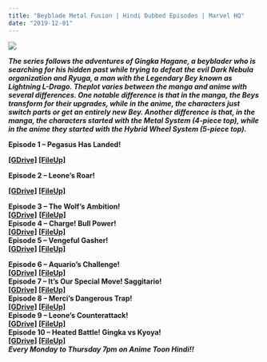 ```yaml
---
title: "Beyblade Metal Fusion | Hindi Dubbed Episodes | Marvel HQ"
date: "2019-12-01"
---
```


<script type="text/javascript">var adfly_id = 20713539; var adfly_advert = 'int'; var popunder = true; var domains = ['gplinks.in'];</script>

  
<script src="https://cdn.adf.ly/js/link-converter.js"></script>

[![](https://1.bp.blogspot.com/-hoKzPRvf7Lg/Xdvg3zkzQWI/AAAAAAAACuM/OPRwbHrngnEsvwnefXXmyqQadDinyeDGgCLcBGAsYHQ/s400/227274156beccebe42fe975a366f2b271449535690_full.jpg)](https://1.bp.blogspot.com/-hoKzPRvf7Lg/Xdvg3zkzQWI/AAAAAAAACuM/OPRwbHrngnEsvwnefXXmyqQadDinyeDGgCLcBGAsYHQ/s1600/227274156beccebe42fe975a366f2b271449535690_full.jpg)

_**The series follows the adventures of Gingka Hagane, a beyblader who is searching for his hidden past while trying to defeat the evil Dark Nebula organization and Ryuga, a man with the Legendary Bey known as Lightning L-Drago. Theplot varies between the manga and anime with several differences. One notable difference is that in the manga, the Beys transform for their upgrades, while in the anime, the characters just switch parts or get an entirely new Bey. Another difference is that, in the manga, the characters started with the Metal System (4-piece top), while in the anime they started with the Hybrid Wheel System (5-piece top).**_

**Episode 1 – Pegasus Has Landed!**

**[\[GDrive\]](https://gplinks.in/eckbQLh8) [\[FileUp\]](https://gplinks.in/w7bvDS)**

**Episode 2 – Leone’s Roar!**

**[\[GDrive\]](https://gplinks.in/O33g) [\[FileUp\]](https://gplinks.in/jTlK4)**

**Episode 3 – The Wolf’s Ambition!**  
**[\[GDrive\]](https://gplinks.in/OuqC)** **[\[FileUp\]](https://gplinks.in/BMYzJTPj)**  
**Episode 4 – Charge! Bull Power!**  
**[\[GDrive\]](https://gplinks.in/Cq1j) [\[FileUp\]](https://gplinks.in/xZMQYcJ)**  
**Episode 5 – Vengeful Gasher!**  
**[\[GDrive\]](https://gplinks.in/fNuf) [\[FileUp\]](https://gplinks.in/ebJAFmr)**

**Episode 6 – Aquario’s Challenge!**  
**[\[GDrive\]](https://gplinks.in/tiUmBE) [\[FileUp\]](https://gplinks.in/GFYElrS)**  
**Episode 7 – It’s Our Special Move! Saggitario!**  
**[\[GDrive\]](https://gplinks.in/qObD91I4) [\[FileUp\]](https://gplinks.in/QBaijll6)**  
**Episode 8 – Merci’s Dangerous Trap!**  
**[\[GDrive\]](https://gplinks.in/ul3yWM) [\[FileUp\]](https://gplinks.in/uEJq3e1)**  
**Episode 9 – Leone’s Counterattack!**  
**[\[GDrive\]](https://gplinks.in/V1kNjSUG) [\[FileUp\]](https://gplinks.in/8rAc)**  
**Episode 10 – Heated Battle! Gingka vs Kyoya!**  
**[\[GDrive\]](https://gplinks.in/DeweS7Cu) [\[FileUp\]](https://gplinks.in/MFlYv)**  
**_Every Monday to Thursday 7pm on Anime Toon Hindi!!_**
